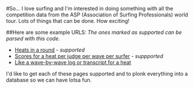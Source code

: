 #So...
I love surfing and I'm interested in doing something with all the competition data from the ASP (Association of Surfing Professionals) world tour. Lots of things that can be done. How exciting!

##Here are some example URLS:
_The ones marked as supported can be parsed with this code._
* [Heats in a round](http://www.beachbyte.com/live09/rcp09/mr1.asp) - _supported_
* [Scores for a heat per judge per wave per surfer](http://www.beachbyte.com/live09/rcp09/mr1sc01.asp?rLingua=) - _suppported_
* [Like a wave-by-wave log or transcript for a heat](http://www.beachbyte.com/live09/rcp09/mr1pf01.asp?rLingua=)

I'd like to get each of these pages supported and to plonk everything into a database so we can have lotsa fun.
